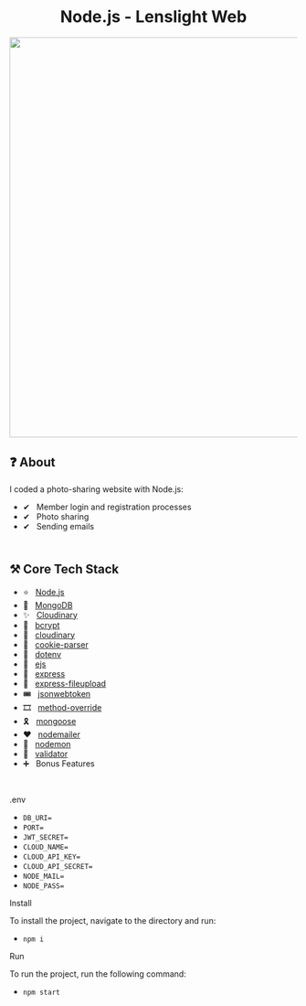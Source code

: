 <h1 align="center">
   Node.js - Lenslight Web
</h1>

<p align="center">
  <img src="https://github.com/ozkannbuyuk/nodejs-lenslight-web/assets/111967202/84fc32aa-2c25-4d84-bb45-0aa09de004d8" width="700" />
</p>

<h2>
❓ About
</h2>

I coded a photo-sharing website with Node.js:
- ✔ &nbsp; Member login and registration processes
- ✔ &nbsp; Photo sharing
- ✔ &nbsp; Sending emails

<h2>
<br />
⚒️ Core Tech Stack
</h2>

- ⭐️ &nbsp; [Node.js](https://nodejs.org)
- 🎈 &nbsp; [MongoDB](https://www.mongodb.com)
- ✨ &nbsp; [Cloudinary](https://cloudinary.com)
- 🎉 &nbsp; [bcrypt](https://www.npmjs.com/package/bcrypt)
- 🎊 &nbsp; [cloudinary](https://www.npmjs.com/package/cloudinary)
- 🎃 &nbsp; [cookie-parser](https://www.npmjs.com/package/cookie-parser)
- 🎁 &nbsp; [dotenv](https://www.npmjs.com/package/dotenv)
- 🎪 &nbsp; [ejs](https://www.npmjs.com/package/ejs)
- 🎢 &nbsp; [express](https://www.npmjs.com/package/express)
- 🎠 &nbsp; [express-fileupload](https://www.npmjs.com/package/express-fileupload)
- 🎟 &nbsp; [jsonwebtoken](https://www.npmjs.com/package/jsonwebtoken)
- 🎞 &nbsp; [method-override](https://www.npmjs.com/package/method-override)
- 🎗 &nbsp; [mongoose](https://www.npmjs.com/package/mongoose)
- ❤ &nbsp; [nodemailer](https://www.npmjs.com/package/nodemailer)
- 🧡 &nbsp; [nodemon](https://www.npmjs.com/package/nodemon)
- 💛 &nbsp; [validator](https://www.npmjs.com/package/validator)
- ➕ &nbsp; Bonus Features

<br />

.env
- `DB_URI=`
- `PORT=`
- `JWT_SECRET=`
- `CLOUD_NAME=`
- `CLOUD_API_KEY=`
- `CLOUD_API_SECRET=`
- `NODE_MAIL=`
- `NODE_PASS=`

Install

To install the project, navigate to the directory and run:

- `npm i`

Run

To run the project, run the following command:

- `npm start`

